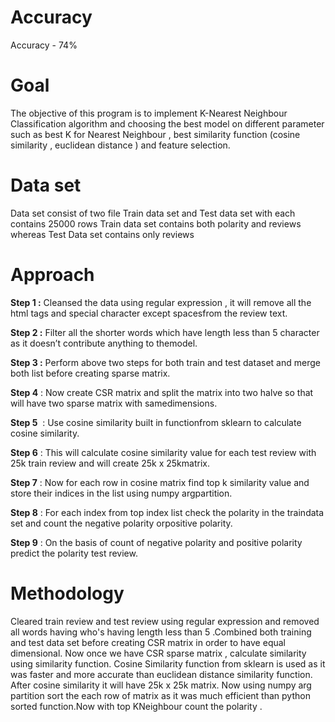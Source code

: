 # Accuracy

Accuracy​ ​-​ ​74%

# Goal

The objective of this program is to implement K-Nearest Neighbour Classification
algorithm and choosing the best model on different parameter such as best K for
Nearest Neighbour , best similarity function (cosine similarity , euclidean distance ) and
feature​ ​selection​ ​.

# Data set

Data set consist of two file Train data set and Test data set with each contains 25000
rows
Train data set contains both polarity and reviews whereas Test Data set contains only
reviews

# Approach

**Step 1 :** Cleansed the data using regular expression , it will remove all the html tags
and​ ​special​ ​character​ ​except​ ​spaces​ ​from​ ​the​ ​review​ ​text.

**Step 2 :** Filter all the shorter words which have length less than 5 character as it doesn’t
contribute​ ​anything​ ​to​ ​the​ ​model.

**Step 3 :** Perform above two steps for both train and test dataset and merge both list
before​ ​creating​ ​sparse​ ​matrix.

**Step 4** : Now create CSR matrix and split the matrix into two halve so that will have two
sparse​ ​matrix​ ​with​ ​same​ ​dimensions.

**Step 5** ​ ​:​ ​Use​ ​cosine​ ​similarity​ ​built​ ​in​ ​function​ ​from​ ​sklearn​ ​to​ ​calculate​ ​cosine​ ​similarity.

**Step 6** : This will calculate cosine similarity value for each test review with 25k train
review​ ​and​ ​will​ ​create​ ​25k​ ​x​ ​25k​ ​matrix.

**Step 7** : Now for each row in cosine matrix find top k similarity value and store their
indices​ ​in​ ​the​ ​list​ ​using​ ​numpy​ ​arg​ ​partition.

**Step 8** : For each index from top index list check the polarity in the traindata set and
count​ ​the​ ​negative​ ​polarity​ ​or​ ​positive​ ​polarity.

**Step 9** : On the basis of count of negative polarity and positive polarity predict the
polarity​ ​test​ ​review.

# Methodology

Cleared train review and test review using regular expression and removed all words
having who's having length less than 5 .Combined both training and test data set before
creating CSR matrix in order to have equal dimensional. Now once we have CSR
sparse matrix , calculate similarity using similarity function. Cosine Similarity function
from sklearn is used as it was faster and more accurate than euclidean distance
similarity function. After cosine similarity it will have 25k x 25k matrix. Now using numpy
arg partition sort the each row of matrix as it was much efficient than python sorted
 function.Now​ ​with​ ​top​ ​K​ ​Neighbour​ ​count​ ​the​ ​polarity​ ​.



